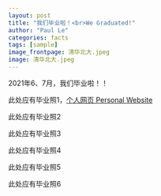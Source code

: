 ```yaml
---
layout: post
title: "我们毕业啦！<br>We Graduated!"
author: "Paul Le"
categories: facts
tags: [sample]
image_frontpage: 清华北大.jpeg
image: 清华北大.jpeg
---
```


2021年6、7月，我们毕业啦！！

此处应有毕业照1，[个人网页 Personal Website](https://jaimelavie.github.io/)

此处应有毕业照2

此处应有毕业照3

此处应有毕业照4

此处应有毕业照5

此处应有毕业照6
